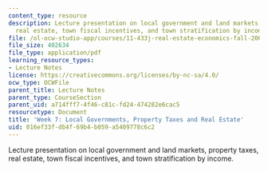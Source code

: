 ```yaml
---
content_type: resource
description: Lecture presentation on local government and land markets, property taxes,
  real estate, town fiscal incentives, and town stratification by income.
file: /ol-ocw-studio-app/courses/11-433j-real-estate-economics-fall-2008/016ef33fdb4f69b4b059a5409778c6c2_wk7.pdf
file_size: 402634
file_type: application/pdf
learning_resource_types:
- Lecture Notes
license: https://creativecommons.org/licenses/by-nc-sa/4.0/
ocw_type: OCWFile
parent_title: Lecture Notes
parent_type: CourseSection
parent_uid: a714fff7-4f46-c81c-fd24-474282e6cac5
resourcetype: Document
title: 'Week 7: Local Governments, Property Taxes and Real Estate'
uid: 016ef33f-db4f-69b4-b059-a5409778c6c2
---
```

Lecture presentation on local government and land markets, property taxes, real estate, town fiscal incentives, and town stratification by income.